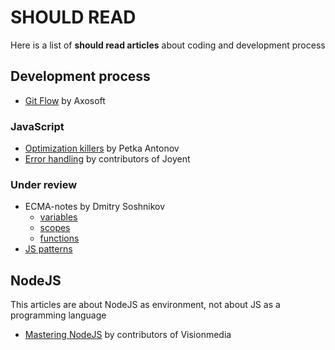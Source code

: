 # SHOULD READ

Here is a list of **should read articles** about coding and development process

## Development process

* [Git Flow](https://blog.axosoft.com/gitflow/) by Axosoft

### JavaScript

* [Optimization killers](https://github.com/petkaantonov/bluebird/wiki/Optimization-killers) by Petka Antonov
* [Error handling](https://www.joyent.com/node-js/production/design/errors) by contributors of Joyent

### Under review

* ECMA-notes by Dmitry Soshnikov
  * [variables](http://dmitrysoshnikov.com/ecmascript/ru-chapter-2-variable-object/)
  * [scopes](http://dmitrysoshnikov.com/ecmascript/ru-chapter-4-scope-chain/)
  * [functions](http://dmitrysoshnikov.com/ecmascript/ru-chapter-5-functions/)
* [JS patterns](http://shichuan.github.io/javascript-patterns/)

## NodeJS

This articles are about NodeJS as environment, not about JS as a programming language

* [Mastering NodeJS](http://visionmedia.github.io/masteringnode/) by contributors of Visionmedia
